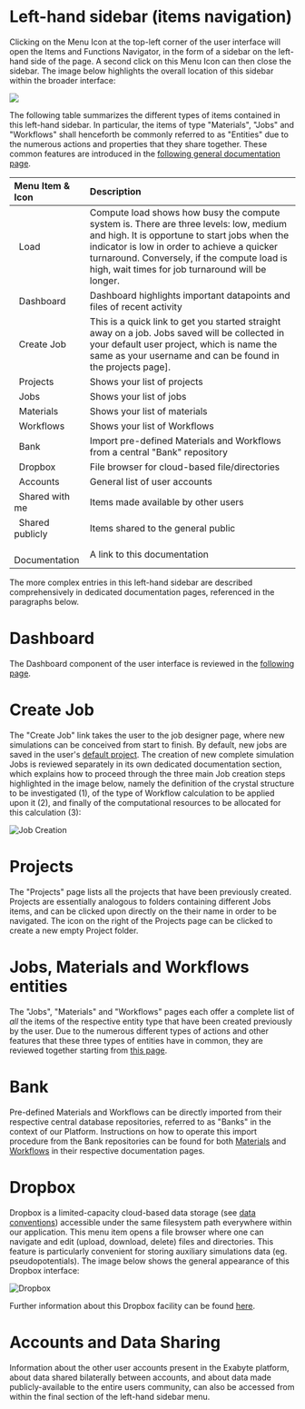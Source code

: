 # Left-hand sidebar (items navigation)

Clicking on the Menu Icon <i class="zmdi zmdi-menu zmdi-hc-border"></i>  at the top-left corner of the user interface will open the Items and Functions Navigator, in the form of a sidebar on the left-hand side of the page. A second click on this Menu Icon can then close the sidebar. The image below highlights the overall location of this sidebar within the broader interface:

<img src="/images/ui-left-sidebar.png"/>


The following table summarizes the different types of items contained in this left-hand sidebar. In particular, the items of type "Materials", "Jobs" and "Workflows" shall henceforth be commonly referred to as "Entities"  due to the numerous actions and properties that they share together. These common features are introduced in the [following general documentation page](/general/overview.md).

| Menu Item & Icon                                         | Description
| :---------------------------                      |:-------------
| <i class="zmdi zmdi-circle"></i> &nbsp; Load                                      | Compute load shows how busy the compute system is. There are three levels: low, medium and high. It is opportune to start jobs when the indicator is low in order to achieve a quicker turnaround. Conversely, if the compute load is high, wait times for job turnaround will be longer.
| <i class="zmdi zmdi-view-dashboard"></i> &nbsp; Dashboard         | Dashboard highlights important datapoints and files of recent activity
| <i class="zmdi zmdi-file"></i> &nbsp; Create Job             | This is a quick link to get you started straight away on a job. Jobs saved will be collected in your default user project, which is name the same as your username and can be found in the projects page].
| <i class="zmdi zmdi-folder"></i> &nbsp; Projects           | Shows your list of projects
| <i class="zmdi zmdi-file"></i> &nbsp; Jobs                   | Shows your list of jobs
| <i class="zmdi zmdi-widgets"></i> &nbsp; Materials         | Shows your list of materials
| <i class="zmdi zmdi-dot-circle"></i> &nbsp; Workflows         | Shows your list of Workflows
| <i class="zmdi zmdi-balance"></i> &nbsp; Bank            | Import pre-defined Materials and Workflows from a central "Bank" repository
| <i class="zmdi zmdi-cloud-box"></i> &nbsp; Dropbox                         | File browser for cloud-based file/directories
| <i class="zmdi zmdi-globe-alt"></i> &nbsp; Accounts                                 | General list of user accounts
| <i class="zmdi zmdi-comments"></i> &nbsp; Shared with me                            | Items made available by other users
| <i class="zmdi zmdi-comments"></i> &nbsp; Shared publicly                            | Items shared to the general public
| <i class="zmdi zmdi-file"></i> &nbsp; Documentation                                 | A link to this documentation

The more complex entries in this left-hand sidebar are described comprehensively in dedicated documentation pages, referenced in the paragraphs below.

# Dashboard

The Dashboard component of the user interface is reviewed in the [following page](dashboard.md).


# Create Job

The "Create Job" link <i class="zmdi zmdi-file-plus zmdi-hc-border"></i> takes the user to the job designer page, where new simulations can be conceived from start to finish. By default, new jobs are saved in the user's [default project](/data/non-structured.md). The creation of new complete simulation Jobs is reviewed separately in its own dedicated documentation section, which explains how to proceed through the three main Job creation steps highlighted in the image below, namely the definition of the crystal structure to be investigated (1), of the type of Workflow calculation to be applied upon it (2), and finally of the computational resources to be allocated for this calculation (3): 

![Job Creation](/images/job-creation.png "Job Creation")

# Projects

The "Projects" page lists all the projects that have been previously created. Projects are essentially analogous to folders containing different Jobs items, and can be clicked upon directly on the their name in order to be navigated. The <i class="zmdi zmdi-plus-circle"></i> icon on the right of the Projects page can be clicked to create a new empty Project folder.

# Jobs, Materials and Workflows entities

The "Jobs", "Materials" and "Workflows" pages each offer a complete list of *all* the items of the respective entity type that have been created previously by the user. Due to the numerous different types of actions and other features that these three types of entities have in common, they are reviewed together starting from [this page](overview.md).

# Bank

Pre-defined Materials and Workflows can be directly imported from their respective central database repositories, referred to as "Banks" in the context of our Platform.  Instructions on how to operate this import procedure from the Bank repositories can be found for both [Materials](/materials/actions/bank.md) and [Workflows](/workflows/actions/bank.md) in their respective documentation pages.


# Dropbox

Dropbox is a limited-capacity cloud-based data storage (see [data conventions](/data/non-structured.md/#dropbox-directory)) accessible under the same filesystem path everywhere within our application. This menu item opens a file browser where one can navigate and edit (upload, download, delete) files and directories. This feature is particularly convenient for storing auxiliary simulations data (eg. pseudopotentials). The image below shows the general appearance of this Dropbox interface: 

![Dropbox](/images/Dropbox.png "Dropbox")

Further information about this Dropbox facility can be found [here](data/files/dropbox.md).


# Accounts and Data Sharing

Information about the other user accounts present in the Exabyte platform, about data shared bilaterally between accounts, and about data made publicly-available to the entire users community, can also be accessed from within the final section of the left-hand sidebar menu.

